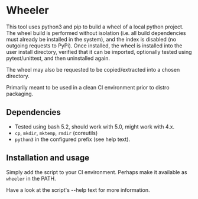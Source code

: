 <!--
SPDX-FileCopyrightText: 2024 Philip Eklöf

SPDX-License-Identifier: MIT
-->

# Wheeler

This tool uses python3 and pip to build a wheel of a local python project. The
wheel build is performed without isolation (i.e. all build dependencies must
already be installed in the system), and the index is disabled (no outgoing
requests to PyPi). Once installed, the wheel is installed into the user install
directory, verified that it can be imported, optionally tested using
pytest/unittest, and then uninstalled again.

The wheel may also be requested to be copied/extracted into a chosen directory.

Primarily meant to be used in a clean CI environment prior to distro packaging.

## Dependencies

- Tested using bash 5.2, should work with 5.0, might work with 4.x.
- `cp`, `mkdir`, `mktemp`, `rmdir` (coreutils)
- `python3` in the configured prefix (see help text).

## Installation and usage

Simply add the script to your CI environment. Perhaps make it available as
`wheeler` in the PATH.

Have a look at the script's --help text for more information.
